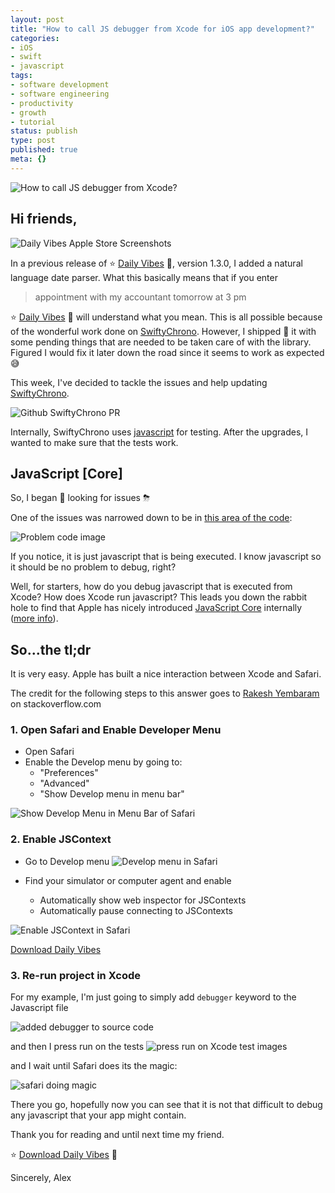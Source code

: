 ```yaml
---
layout: post
title: "How to call JS debugger from Xcode for iOS app development?"
categories:
- iOS
- swift
- javascript
tags:
- software development
- software engineering
- productivity
- growth
- tutorial
status: publish
type: post
published: true
meta: {}
---
```

![How to call JS debugger from Xcode?](https://cdn-pro.dprcdn.net/files/acc_603419/X7qI5E)

## Hi friends,

![Daily Vibes Apple Store Screenshots](https://cdn-pro.dprcdn.net/files/acc_603419/7zk3ZR)

In a previous release of ⭐️ [Daily Vibes](https://geo.itunes.apple.com/app/id1332324033) 📲, version 1.3.0, I added a natural language date parser. What this basically means that if you enter

> appointment with my accountant tomorrow at 3 pm

⭐️ [Daily Vibes](https://geo.itunes.apple.com/app/id1332324033) 📲 will understand what you mean. This is all possible because of the wonderful work done on [SwiftyChrono](https://github.com/quire-io/SwiftyChrono). However, I shipped 🚢 it with some pending things that are needed to be taken care of with the library. Figured I would fix it later down the road since it seems to work as expected 😅

This week, I've decided to tackle the issues and help updating [SwiftyChrono](https://github.com/quire-io/SwiftyChrono).

![Github SwiftyChrono PR](https://cdn-pro.dprcdn.net/files/acc_603419/WQSc8k)

Internally, SwiftyChrono uses [javascript](https://github.com/quire-io/SwiftyChrono/tree/master/Tests/SwiftyChronoTests/JS/en) for testing. After the upgrades, I wanted to make sure that the tests work.

## JavaScript [Core]

So, I began 👀 looking for issues ⛈

One of the issues was narrowed down to be in [this area of the code](https://github.com/quire-io/SwiftyChrono/blob/55f7a642916c24637c8c22d656884c0681b3aa48/Tests/SwiftyChronoTests/JS/en/test_en.js#L1):

![Problem code image](https://cdn-pro.dprcdn.net/files/acc_603419/9mAyJg)

If you notice, it is just javascript that is being executed. I know javascript so it should be no problem to debug, right?

Well, for starters, how do you debug javascript that is executed from Xcode? How does Xcode run javascript? This leads you down the rabbit hole to find that Apple has nicely introduced [JavaScript Core](https://developer.apple.com/documentation/javascriptcore) internally ([more info](nshipster.com/javascriptcore/)).

## So...the tl;dr

It is very easy. Apple has built a nice interaction between Xcode and Safari.

The credit for the following steps to this answer goes to [Rakesh Yembaram](https://stackoverflow.com/a/43916256) on stackoverflow.com

### 1. Open Safari and Enable Developer Menu

- Open Safari
- Enable the Develop menu by going to:
  - "Preferences"
  - "Advanced"
  - "Show Develop menu in menu bar"

![Show Develop Menu in Menu Bar of Safari](https://cdn-pro.dprcdn.net/files/acc_603419/mnewCo)

### 2. Enable JSContext

- Go to Develop menu
![Develop menu in Safari](https://cdn-pro.dprcdn.net/files/acc_603419/fGg3fS)

- Find your simulator or computer agent and enable
  - Automatically show web inspector for JSContexts
  - Automatically pause connecting to JSContexts

![Enable JSContext in Safari](https://cdn-pro.dprcdn.net/files/acc_603419/EPq8qe)

[Download Daily Vibes](https://geo.itunes.apple.com/app/id1332324033?mt=8&at=1010lK7Y)

### 3. Re-run project in Xcode

For my example, I'm just going to simply add `debugger` keyword to the Javascript file

![added debugger to source code](https://cdn-pro.dprcdn.net/files/acc_603419/d5zfNe)

and then I press run on the tests
![press run on Xcode test images](https://cdn-pro.dprcdn.net/files/acc_603419/lpBPFQ)

and I wait until Safari does its the magic:

![safari doing magic](https://cdn-pro.dprcdn.net/files/acc_603419/tLQhEf)

There you go, hopefully now you can see that it is not that difficult to debug any javascript that your app might contain.

Thank you for reading and until next time my friend.

⭐️ [Download Daily Vibes](https://geo.itunes.apple.com/app/id1332324033?mt=8&at=1010lK7Y) 🚀

Sincerely,
Alex
